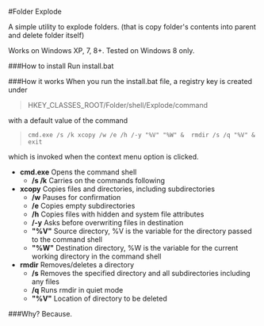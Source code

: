 #Folder Explode

A simple utility to explode folders. (that is copy folder's contents into parent and delete folder itself)

Works on Windows XP, 7, 8+.
Tested on Windows 8 only.

###How to install
Run install.bat  

###How it works
When you run the install.bat file, a registry key is created under 
>HKEY\_CLASSES\_ROOT/Folder/shell/Explode/command

with a default value of the command
>``` cmd.exe /s /k xcopy /w /e /h /-y "%V" "%W" &  rmdir /s /q "%V" & exit ```

which is invoked when the context menu option is clicked.

+ **cmd.exe** Opens the command shell  
	- **/s /k** Carries on the commands following  
+ **xcopy** Copies files and directories, including subdirectories  
	- **/w** Pauses for confirmation  
	- **/e** Copies empty subdirectories  
	- **/h** Copies files with hidden and system file attributes  
	- **/-y** Asks before overwriting files in destination  
	- **"%V"** Source directory, %V is the variable for the directory passed to the   command shell	  
	- **"%W"** Destination directory, %W is the variable for the current working directory in the command shell  
+ **rmdir** Removes/deletes a directory  
	- **/s** Removes the specified directory and all subdirectories including any files  
	- **/q** Runs rmdir in quiet mode  
	- **"%V"** 	Location of directory to be deleted

###Why?
Because.
